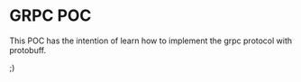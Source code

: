 # GRPC POC

This POC has the intention of learn how to implement the grpc protocol with protobuff.

;)
